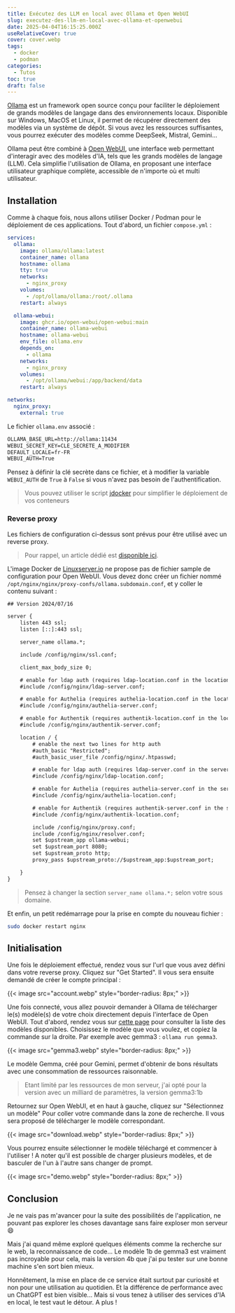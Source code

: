 ```yaml
---
title: Exécutez des LLM en local avec Ollama et Open WebUI
slug: executez-des-llm-en-local-avec-ollama-et-openwebui
date: 2025-04-04T16:15:25.000Z
useRelativeCover: true
cover: cover.webp
tags:
  - docker
  - podman
categories:
  - Tutos
toc: true
draft: false
---
```


[Ollama](https://ollama.com/) est un framework open source conçu pour faciliter le déploiement de grands modèles de langage dans des environnements locaux. Disponible sur Windows, MacOS et Linux, il permet de récupérer directement des modèles via un système de dépôt. Si vous avez les ressources suffisantes, vous pourrez exécuter des modèles comme DeepSeek, Mistral, Gemini...

Ollama peut être combiné à [Open WebUI](https://github.com/open-webui/open-webui), une interface web permettant d'interagir avec des modèles d'IA, tels que les grands modèles de langage (LLM). Cela simplifie l'utilisation de Ollama, en proposant une interface utilisateur graphique complète, accessible de n'importe où et multi utilisateur.

## Installation

Comme à chaque fois, nous allons utiliser Docker / Podman pour le déploiement de ces applications. Tout d'abord, un fichier `compose.yml` :

```yml
services:
  ollama:
    image: ollama/ollama:latest
    container_name: ollama
    hostname: ollama
    tty: true
    networks:
      - nginx_proxy
    volumes:
      - /opt/ollama/ollama:/root/.ollama
    restart: always

  ollama-webui:
    image: ghcr.io/open-webui/open-webui:main
    container_name: ollama-webui
    hostname: ollama-webui
    env_file: ollama.env
    depends_on:
      - ollama
    networks:
      - nginx_proxy
    volumes:
      - /opt/ollama/webui:/app/backend/data
    restart: always

networks:
  nginx_proxy:
    external: true
```

Le fichier `ollama.env` associé : 

```txt
OLLAMA_BASE_URL=http://ollama:11434
WEBUI_SECRET_KEY=CLE_SECRETE_A_MODIFIER
DEFAULT_LOCALE=fr-FR
WEBUI_AUTH=True
```

Pensez à définir la clé secrète dans ce fichier, et à modifier la variable `WEBUI_AUTH` de `True` à `False` si vous n'avez pas besoin de l'authentification.

> Vous pouvez utiliser le script [jdocker](https://github.com/jeremky/jdocker) pour simplifier le déploiement de vos conteneurs

### Reverse proxy

Les fichiers de configuration ci-dessus sont prévus pour être utilisé avec un reverse proxy.

> Pour rappel, un article dédié est [disponible ici](/posts/reverse-proxy-nginx/).

L'image Docker de [Linuxserver.io](https://docs.linuxserver.io/general/swag/) ne propose pas de fichier sample de configuration pour Open WebUI. Vous devez donc créer un fichier nommé `/opt/nginx/nginx/proxy-confs/ollama.subdomain.conf`, et y coller le contenu suivant :

```txt
## Version 2024/07/16

server {
    listen 443 ssl;
    listen [::]:443 ssl;

    server_name ollama.*;

    include /config/nginx/ssl.conf;

    client_max_body_size 0;

    # enable for ldap auth (requires ldap-location.conf in the location block)
    #include /config/nginx/ldap-server.conf;

    # enable for Authelia (requires authelia-location.conf in the location block)
    #include /config/nginx/authelia-server.conf;

    # enable for Authentik (requires authentik-location.conf in the location block)
    #include /config/nginx/authentik-server.conf;

    location / {
        # enable the next two lines for http auth
        #auth_basic "Restricted";
        #auth_basic_user_file /config/nginx/.htpasswd;

        # enable for ldap auth (requires ldap-server.conf in the server block)
        #include /config/nginx/ldap-location.conf;

        # enable for Authelia (requires authelia-server.conf in the server block)
        #include /config/nginx/authelia-location.conf;

        # enable for Authentik (requires authentik-server.conf in the server block)
        #include /config/nginx/authentik-location.conf;

        include /config/nginx/proxy.conf;
        include /config/nginx/resolver.conf;
        set $upstream_app ollama-webui;
        set $upstream_port 8080;
        set $upstream_proto http;
        proxy_pass $upstream_proto://$upstream_app:$upstream_port;

    }
}
```

> Pensez à changer la section `server_name ollama.*;` selon votre sous domaine.

Et enfin, un petit redémarrage pour la prise en compte du nouveau fichier :

```bash
sudo docker restart nginx
```

## Initialisation

Une fois le déploiement effectué, rendez vous sur l'url que vous avez défini dans votre reverse proxy. Cliquez sur "Get Started". Il vous sera ensuite demandé de créer le compte principal : 

{{< image src="account.webp" style="border-radius: 8px;" >}}

Une fois connecté, vous allez pouvoir demander à Ollama de télécharger le(s) modèle(s) de votre choix directement depuis l'interface de Open WebUI. Tout d'abord, rendez vous sur [cette page](https://ollama.com/search) pour consulter la liste des modèles disponibles. Choisissez le modèle que vous voulez, et copiez la commande sur la droite. Par exemple avec gemma3 : `ollama run gemma3`.

{{< image src="gemma3.webp" style="border-radius: 8px;" >}}

Le modèle Gemma, créé pour Gemini, permet d'obtenir de bons résultats avec une consommation de ressources raisonnable.

> Etant limité par les ressources de mon serveur, j'ai opté pour la version avec un milliard de paramètres, la version gemma3:1b

Retournez sur Open WebUI, et en haut à gauche, cliquez sur "Sélectionnez un modèle" Pour coller votre commande dans la zone de recherche. Il vous sera proposé de télécharger le modèle correspondant.

{{< image src="download.webp" style="border-radius: 8px;" >}}

Vous pourrez ensuite sélectionner le modèle téléchargé et commencer à l'utiliser ! A noter qu'il est possible de charger plusieurs modèles, et de basculer de l'un à l'autre sans changer de prompt.

{{< image src="demo.webp" style="border-radius: 8px;" >}}

## Conclusion

Je ne vais pas m'avancer pour la suite des possibilités de l'application, ne pouvant pas explorer les choses davantage sans faire exploser mon serveur :smile:

Mais j'ai quand même exploré quelques éléments comme la recherche sur le web, la reconnaissance de code... Le modèle 1b de gemma3 est vraiment pas incroyable pour cela, mais la version 4b que j'ai pu tester sur une bonne machine s'en sort bien mieux.

Honnêtement, la mise en place de ce service était surtout par curiosité et non pour une utilisation au quotidien. Et la différence de performance avec un ChatGPT est bien visible... Mais si vous tenez à utiliser des services d'IA en local, le test vaut le détour. A plus !

